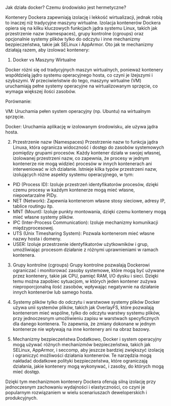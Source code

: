 Jak działa docker? Czemu środowisko jest hermetyczne?


Kontenery Dockera zapewniają izolację i lekkość wirtualizacji, jednak robią to inaczej niż tradycyjne maszyny wirtualne. Izolacja kontenerów Dockera opiera się na kilku kluczowych funkcjach jądra systemu Linux, takich jak przestrzenie nazw (namespaces), grupy kontrolne (cgroups) oraz opcjonalnie systemy plików tylko do odczytu i inne mechanizmy bezpieczeństwa, takie jak SELinux i AppArmor. Oto jak te mechanizmy działają razem, aby izolować kontenery:
1. Docker vs Maszyny Wirtualne

Docker różni się od tradycyjnych maszyn wirtualnych, ponieważ kontenery współdzielą jądro systemu operacyjnego hosta, co czyni je lżejszymi i szybszymi. W przeciwieństwie do tego, maszyny wirtualne (VM) uruchamiają pełne systemy operacyjne na wirtualizowanym sprzęcie, co wymaga większej ilości zasobów.

Porównanie:

VM: Uruchamia pełen system operacyjny (np. Ubuntu) na wirtualnym sprzęcie.

Docker: Uruchamia aplikację w izolowanym środowisku, ale używa jądra hosta.

2. Przestrzenie nazw (Namespaces)
Przestrzenie nazw to funkcja jądra Linuxa, która ogranicza widoczność i dostęp do zasobów systemowych pomiędzy grupami procesów. Każdy kontener działa w swojej własnej, izolowanej przestrzeni nazw, co zapewnia, że procesy w jednym kontenerze nie mogą widzieć procesów w innych kontenerach ani interweniować w ich działanie. Istnieje kilka typów przestrzeni nazw, izolujących różne aspekty systemu operacyjnego, w tym:

* PID (Process ID): Izoluje przestrzeń identyfikatorów procesów, dzięki czemu procesy w każdym kontenerze mogą mieć własne, niepowtarzalne PIDy.
* NET (Network): Zapewnia kontenerom własne stosy sieciowe, adresy IP, tablice routingu itp.
* MNT (Mount): Izoluje punkty montowania, dzięki czemu kontenery mogą mieć własne systemy plików.
* IPC (Inter-Process Communication): Izoluje mechanizmy komunikacji międzyprocesowej.
* UTS (Unix Timesharing System): Pozwala kontenerom mieć własne nazwy hosta i domeny.
* USER: Izoluje przestrzenie identyfikatorów użytkowników i grup, umożliwiając procesom działanie z różnymi uprawnieniami w ramach kontenera.

3. Grupy kontrolne (cgroups)
Grupy kontrolne pozwalają Dockerowi ograniczać i monitorować zasoby systemowe, które mogą być używane przez kontenery, takie jak CPU, pamięć RAM, I/O dysku i sieci. Dzięki temu można zapobiec sytuacjom, w których jeden kontener zużywa nieproporcjonalną ilość zasobów, wpływając negatywnie na działanie innych kontenerów lub samego hosta.

4. Systemy plików tylko do odczytu i warstwowe systemy plików
Docker używa unii systemów plików, takich jak OverlayFS, które pozwalają kontenerom mieć wspólne, tylko do odczytu warstwy systemu plików, przy jednoczesnym umożliwieniu zapisu w warstwach specyficznych dla danego kontenera. To zapewnia, że zmiany dokonane w jednym kontenerze nie wpływają na inne kontenery ani na obraz bazowy.

5. Mechanizmy bezpieczeństwa
Dodatkowo, Docker i system operacyjny mogą używać różnych mechanizmów bezpieczeństwa, takich jak SELinux, AppArmor, i seccomp, aby jeszcze bardziej zwiększyć izolację i ograniczyć możliwości działania kontenerów. Te narzędzia mogą nakładać dodatkowe polityki bezpieczeństwa, które ograniczają działania, jakie kontenery mogą wykonywać, i zasoby, do których mogą mieć dostęp.

Dzięki tym mechanizmom kontenery Dockera oferują silną izolację przy jednoczesnym zachowaniu wydajności i elastyczności, co czyni je popularnym rozwiązaniem w wielu scenariuszach deweloperskich i produkcyjnych.